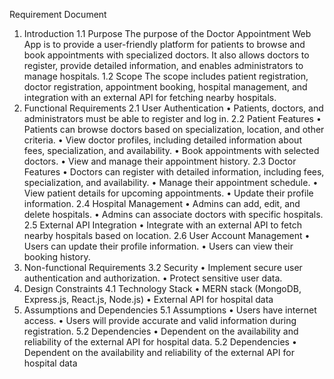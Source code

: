 Requirement Document
1. Introduction
1.1 Purpose
The purpose of the Doctor Appointment Web App is to provide a user-friendly platform for patients to browse and book appointments with specialized doctors. It also allows doctors to register, provide detailed information, and enables administrators to manage hospitals.
1.2 Scope
The scope includes patient registration, doctor registration, appointment booking, hospital management, and integration with an external API for fetching nearby hospitals.
2. Functional Requirements
2.1 User Authentication
•	Patients, doctors, and administrators must be able to register and log in.
2.2 Patient Features
•	Patients can browse doctors based on specialization, location, and other criteria.
•	View doctor profiles, including detailed information about fees, specialization, and availability.
•	Book appointments with selected doctors.
•	View and manage their appointment history.
2.3 Doctor Features
•	Doctors can register with detailed information, including fees, specialization, and availability.
•	Manage their appointment schedule.
•	View patient details for upcoming appointments.
•	Update their profile information.
2.4 Hospital Management
•	Admins can add, edit, and delete hospitals.
•	Admins can associate doctors with specific hospitals.
2.5 External API Integration
•	Integrate with an external API to fetch nearby hospitals based on location.
2.6 User Account Management
•	Users can update their profile information.
•	Users can view their booking history.
3. Non-functional Requirements
3.2 Security
•	Implement secure user authentication and authorization.
•	Protect sensitive user data.
4. Design Constraints
4.1 Technology Stack
•	MERN stack (MongoDB, Express.js, React.js, Node.js)
•	External API for hospital data
5. Assumptions and Dependencies
5.1 Assumptions
•	Users have internet access.
•	Users will provide accurate and valid information during registration.
5.2 Dependencies
•	Dependent on the availability and reliability of the external API for hospital data.
5.2 Dependencies
•	Dependent on the availability and reliability of the external API for hospital data

